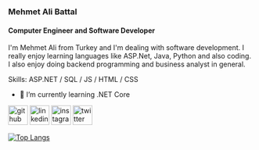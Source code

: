 ### Mehmet Ali Battal
#### Computer Engineer and Software Developer
I'm Mehmet Ali from Turkey and I'm dealing with software development. I really enjoy learning languages like ASP.Net, Java, Python and also coding. I also enjoy doing backend programming and business analyst in general.

Skills: ASP.NET / SQL / JS / HTML / CSS

- 🌱 I’m currently learning .NET Core 


[<img src='https://cdn.jsdelivr.net/npm/simple-icons@3.0.1/icons/github.svg' alt='github' height='40'>](https://github.com/mabattal)  [<img src='https://cdn.jsdelivr.net/npm/simple-icons@3.0.1/icons/linkedin.svg' alt='linkedin' height='40'>](https://www.linkedin.com/in/mabattal/)  [<img src='https://cdn.jsdelivr.net/npm/simple-icons@3.0.1/icons/instagram.svg' alt='instagram' height='40'>](https://www.instagram.com/mabattal/)  [<img src='https://cdn.jsdelivr.net/npm/simple-icons@3.0.1/icons/twitter.svg' alt='twitter' height='40'>](https://twitter.com/mehmetalibattal)  

[![Top Langs](https://github-readme-stats.vercel.app/api/top-langs/?username=mabattal)](https://github.com/anuraghazra/github-readme-stats)

